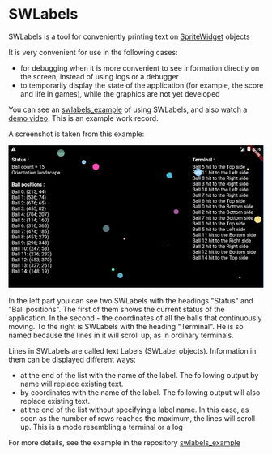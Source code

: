 # SWLabels

SWLabels is a tool for conveniently printing text on [SpriteWidget](https://github.com/spritewidget/spritewidget) objects

It is very convenient for use in the following cases:
- for debugging when it is more convenient to see information directly on the screen, instead of using logs or a debugger
- to temporarily display the state of the application (for example, the score and life in games), while the graphics are not yet developed

You can see an [swlabels_example](https://github.com/iLnaar/swlabels_example) of using SWLabels,
and also watch a [demo video](https://youtu.be/DQN3YOOF1pk). This is an example work record.

A screenshot is taken from this example:

![altText](https://raw.githubusercontent.com/iLnaar/swlabels/master/assets/demo.png "SWLabels")

In the left part you can see two SWLabels with the headings "Status" and "Ball positions".
The first of them shows the current status of the application. In the second - the coordinates of
all the balls that continuously moving. To the right is SWLabels with the heading "Terminal".
He is so named because the lines in it will scroll up, as in ordinary terminals.

Lines in SWLabels are called text Labels (SWLabel objects). Information in them can be displayed
different ways:
- at the end of the list with the name of the label. The following output by name will replace existing text.
- by coordinates with the name of the label. The following output will also replace existing text.
- at the end of the list without specifying a label name. In this case, as soon as the number of rows reaches the maximum,
the lines will scroll up. This is a mode resembling a terminal or a log

For more details, see the example in the repository [swlabels_example](https://github.com/iLnaar/swlabels_example)